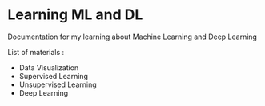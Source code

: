 # Learning ML and DL
Documentation for my learning about Machine Learning and Deep Learning 

List of materials :
  - Data Visualization
  - Supervised Learning
  - Unsupervised Learning
  - Deep Learning

